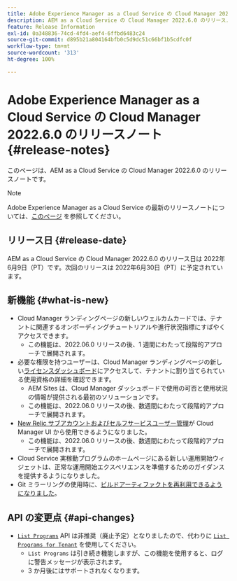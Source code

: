 ```yaml
---
title: Adobe Experience Manager as a Cloud Service の Cloud Manager 2022.6.0 のリリースノート
description: AEM as a Cloud Service の Cloud Manager 2022.6.0 のリリースノートです。
feature: Release Information
exl-id: 0a348836-74cd-4fd4-aef4-6ffbd6483c24
source-git-commit: d895b21a804164bfb0c5d9dc51c66bf1b5cdfc0f
workflow-type: tm+mt
source-wordcount: '313'
ht-degree: 100%

---
```


# Adobe Experience Manager as a Cloud Service の Cloud Manager 2022.6.0 のリリースノート {#release-notes}

このページは、AEM as a Cloud Service の Cloud Manager 2022.6.0 のリリースノートです。

>[!NOTE]
>
>Adobe Experience Manager as a Cloud Service の最新のリリースノートについては、[このページ](/help/release-notes/release-notes-cloud/release-notes-current.md) を参照してください。

## リリース日 {#release-date}

AEM as a Cloud Service の Cloud Manager 2022.6.0 のリリース日は 2022年6月9日（PT）です。次回のリリースは 2022年6月30日（PT）に予定されています。

## 新機能 {#what-is-new}

* Cloud Manager ランディングページの新しいウェルカムカードでは、テナントに関連するオンボーディングチュートリアルや進行状況指標にすばやくアクセスできます。
   * この機能は、2022.06.0 リリースの後、1 週間にわたって段階的アプローチで展開されます。
* 必要な権限を持つユーザーは、Cloud Manager ランディングページの新しい[ライセンスダッシュボード](/help/implementing/cloud-manager/license-dashboard.md)にアクセスして、テナントに割り当てられている使用資格の詳細を確認できます。
   * AEM Sites は、Cloud Manager ダッシュボードで使用の可否と使用状況の情報が提供される最初のソリューションです。
   * この機能は、2022.06.0 リリースの後、数週間にわたって段階的アプローチで展開されます。
* [New Relic サブアカウントおよびセルフサービスユーザー管理](/help/implementing/cloud-manager/user-access-new-relic.md)が Cloud Manager UI から使用できるようになりました。
   * この機能は、2022.06.0 リリースの後、数週間にわたって段階的アプローチで展開されます。
* Cloud Service 実稼動プログラムのホームページにある新しい運用開始ウィジェットは、正常な運用開始エクスペリエンスを準備するためのガイダンスを提供するようになりました。
* Git ミラーリングの使用時に、[ビルドアーティファクトを再利用できるようになりました](/help/implementing/cloud-manager/getting-access-to-aem-in-cloud/setting-up-project.md#build-artifact-reuse)。

## API の変更点 {#api-changes}

* [`List Programs`](https://developer.adobe.com/experience-cloud/cloud-manager/reference/api/#operation/getPrograms) API は非推奨（廃止予定）となりましたので、代わりに [`List Programs for Tenant`](https://developer.adobe.com/experience-cloud/cloud-manager/reference/api/#operation/getProgramsForTenant) を使用してください。
   * `List Programs` は引き続き機能しますが、この機能を使用すると、ログに警告メッセージが表示されます。
   * 3 か月後にはサポートされなくなります。
